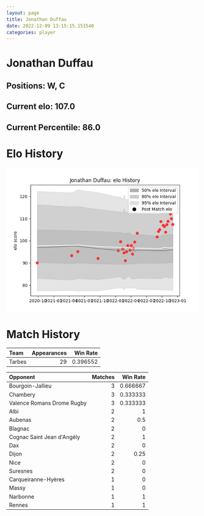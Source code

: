 ```yaml
---  
layout: page  
title: Jonathan Duffau  
date: 2022-12-09 13:15:15.151540  
categories: player  
---
```

# Jonathan Duffau

## Positions: W, C

## Current elo: 107.0

## Current Percentile: 86.0

# Elo History


![elo history](history_JonathanDuffau.png)
# Match History


| Team   |   Appearances |   Win Rate |
|:-------|--------------:|-----------:|
| Tarbes |            29 |   0.396552 |

| Opponent                   |   Matches |   Win Rate |
|:---------------------------|----------:|-----------:|
| Bourgoin-Jallieu           |         3 |   0.666667 |
| Chambery                   |         3 |   0.333333 |
| Valence Romans Drome Rugby |         3 |   0.333333 |
| Albi                       |         2 |   1        |
| Aubenas                    |         2 |   0.5      |
| Blagnac                    |         2 |   0        |
| Cognac Saint Jean d'Angély |         2 |   1        |
| Dax                        |         2 |   0        |
| Dijon                      |         2 |   0.25     |
| Nice                       |         2 |   0        |
| Suresnes                   |         2 |   0        |
| Carqueiranne-Hyères        |         1 |   0        |
| Massy                      |         1 |   0        |
| Narbonne                   |         1 |   1        |
| Rennes                     |         1 |   1        |